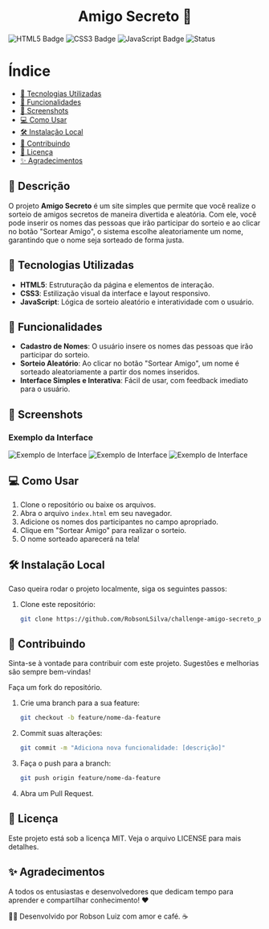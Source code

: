 <h1 align="center">Amigo Secreto 🎉</h1> 

![HTML5 Badge](https://img.shields.io/badge/HTML5-%E2%9C%94-green)
![CSS3 Badge](https://img.shields.io/badge/CSS3-%E2%9C%94-blue)
![JavaScript Badge](https://img.shields.io/badge/JavaScript-%E2%9C%94-yellow)
![Status](https://img.shields.io/badge/Status-Concluído-success)

# Índice

- [🚀 Tecnologias Utilizadas](#-tecnologias-utilizadas)
- [📝 Funcionalidades](#-funcionalidades)
- [📸 Screenshots](#-screenshots)
- [💻 Como Usar](#-como-usar)
- [🛠️ Instalação Local](#️-instalação-local)
- [🤝 Contribuindo](#-contribuindo)
- [📄 Licença](#-licença)
- [✨ Agradecimentos](#-agradecimentos)

## 📝 Descrição
O projeto **Amigo Secreto** é um site simples que permite que você realize o sorteio de amigos secretos de maneira divertida e aleatória. Com ele, você pode inserir os nomes das pessoas que irão participar do sorteio e ao clicar no botão "Sortear Amigo", o sistema escolhe aleatoriamente um nome, garantindo que o nome seja sorteado de forma justa.

## 🚀 Tecnologias Utilizadas

- **HTML5**: Estruturação da página e elementos de interação.
- **CSS3**: Estilização visual da interface e layout responsivo.
- **JavaScript**: Lógica de sorteio aleatório e interatividade com o usuário.

## 📝 Funcionalidades

- **Cadastro de Nomes**: O usuário insere os nomes das pessoas que irão participar do sorteio.
- **Sorteio Aleatório**: Ao clicar no botão "Sortear Amigo", um nome é sorteado aleatoriamente a partir dos nomes inseridos.
- **Interface Simples e Interativa**: Fácil de usar, com feedback imediato para o usuário.

## 📸 Screenshots

### Exemplo da Interface

![Exemplo de Interface](https://github.com/user-attachments/assets/c09c1441-3c3a-4f17-a065-5db3804bd2bc)
![Exemplo de Interface](https://github.com/user-attachments/assets/85940ede-ee00-42a1-bfcc-d90297b8d64a)
![Exemplo de Interface](https://github.com/user-attachments/assets/cbec8c48-14a0-4960-8e2b-10e0a967016c)


## 💻 Como Usar

1. Clone o repositório ou baixe os arquivos.
2. Abra o arquivo `index.html` em seu navegador.
3. Adicione os nomes dos participantes no campo apropriado.
4. Clique em "Sortear Amigo" para realizar o sorteio.
5. O nome sorteado aparecerá na tela!

## 🛠️ Instalação Local

Caso queira rodar o projeto localmente, siga os seguintes passos:

1. Clone este repositório:
   ```bash
   git clone https://github.com/RobsonLSilva/challenge-amigo-secreto_pt.git

## 🤝 Contribuindo
Sinta-se à vontade para contribuir com este projeto. Sugestões e melhorias são sempre bem-vindas!

Faça um fork do repositório.
1. Crie uma branch para a sua feature:
    ```bash
    git checkout -b feature/nome-da-feature

2. Commit suas alterações:
    ```bash
    git commit -m "Adiciona nova funcionalidade: [descrição]"

3. Faça o push para a branch:
    ```bash
    git push origin feature/nome-da-feature

4. Abra um Pull Request.




## 📄 Licença
Este projeto está sob a licença MIT. Veja o arquivo LICENSE para mais detalhes.





## ✨ Agradecimentos
A todos os entusiastas e desenvolvedores que dedicam tempo para aprender e compartilhar conhecimento! ❤️





👩‍💻 Desenvolvido por Robson Luiz com amor e café. ☕
